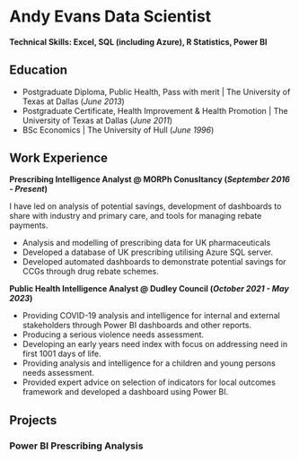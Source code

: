 # Andy Evans Data Scientist

#### Technical Skills: Excel, SQL (including Azure), R Statistics, Power BI

## Education
- Postgraduate Diploma, Public Health, Pass with merit | The University of Texas at Dallas (_June 2013_)								       		
- Postgraduate Certificate, Health Improvement & Health Promotion	| The University of Texas at Dallas (_June 2011_)	 			        		
- BSc Economics | The University of Hull (_June 1996_)

## Work Experience
**Prescribing Intelligence Analyst @ MORPh Conusltancy (_September 2016 - Present_)**

I have led on analysis of potential savings, development of dashboards to share with industry and primary care, and tools for managing rebate payments.

-	Analysis and modelling of prescribing data for UK pharmaceuticals
-	Developed a database of UK prescribing utilising Azure SQL server.
-	Developed automated dashboards to demonstrate potential savings for CCGs through drug rebate schemes.


**Public Health Intelligence Analyst @ Dudley Council  (_October 2021 - May 2023_)**
-	Providing COVID-19 analysis and intelligence for internal and external stakeholders through Power BI dashboards and other reports.
-	Producing a serious violence needs assessment.
-	Developing an early years need index with focus on addressing need in first 1001 days of life.
-	Providing analysis and intelligence for a children and young persons needs assessment.
-	Provided expert advice on selection of indicators for local outcomes framework and developed a dashboard using Power BI.


## Projects
### Power BI Prescribing Analysis
